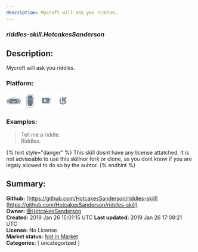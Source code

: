 ```yaml
---
description: Mycroft will ask you riddles.
---
```


### _riddles-skill.HotcakesSanderson_  
## Description:  
Mycroft will ask you riddles.  
  
### Platform:  
 ![Mark I](../.gitbook/assets/mark-1-icon.png)  ![Mark II](../.gitbook/assets/mark-2-icon.png)  ![Picroft](../.gitbook/assets/picroft-icon.png)  ![plasmoid](../.gitbook/assets/kde.png)   
### Examples:  
> Tell me a riddle.  
> Riddles.  
  
{% hint style="danger" %}
This skill dosnt have any license attatched. It is not adviasable to use this skillnor fork or clone, as you dont know if you are legaly allowed to do so by the auhtor.
{% endhint %}
  
## Summary:  
**Github:** [https://github.com/HotcakesSanderson/riddles-skill](https://github.com/HotcakesSanderson/riddles-skill)  
**Owner:** [@HotcakesSanderson](https://github.com/HotcakesSanderson)  
**Created:** 2019 Jan 26 15:01:15 UTC  **Last updated:** 2019 Jan 26 17:08:21 UTC  
**License:** No License  
**Market status:** [Not in Market](https://market.mycroft.ai/skill/)  
**Categories:** [ uncategorized ]   
